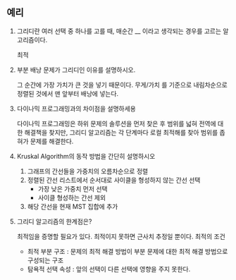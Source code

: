## 예리

1. 그리디란 여러 선택 중 하나를 고를 때, 매순간 \_\_ 이라고 생각되는 경우를 고르는 알고리즘이다.

   최적

2. 부분 배낭 문제가 그리디인 이유를 설명하시오.

   그 순간에 가장 가치가 큰 것을 넣기 때문이다. 무게/가치 를 기준으로 내림차순으로 정렬된 것에서 맨 앞부터 배낭에 넣는다.

3. 다이나믹 프로그래밍과의 차이점을 설명하세용

   다이나믹 프로그래밍은 하위 문제의 솔루션을 먼저 찾은 후 범위를 넓혀 전역에 대한 해결책을 찾지만, 그리디 알고리즘는 각 단계마다 로컬 최적해를 찾아 범위를 좁혀가 문제를 해결한다.

4. Kruskal Algorithm의 동작 방법을 간단히 설명하시오

   1. 그래프의 간선들을 가중치의 오름차순으로 정렬
   2. 정렬된 간선 리스트에서 순서대로 사이클을 형성하지 않는 간선 선택
      - 가장 낮은 가중치 먼저 선택
      - 사이클 형성하는 간선 제외
   3. 해당 간선을 현재 MST 집합에 추가

5. 그리디 알고리즘의 한계점은?

   최적임을 증명할 필요가 있다. 최적이지 못하면 근사치 추정일 뿐이다.
   최적의 조건

   - 최적 부분 구조 : 문제의 최적 해결 방법이 부분 문제에 대한 최적 해결 방법으로 구성되는 구조
   - 탐욕적 선택 속성 : 앞의 선택이 다른 선택에 영향을 주지 못한다.
